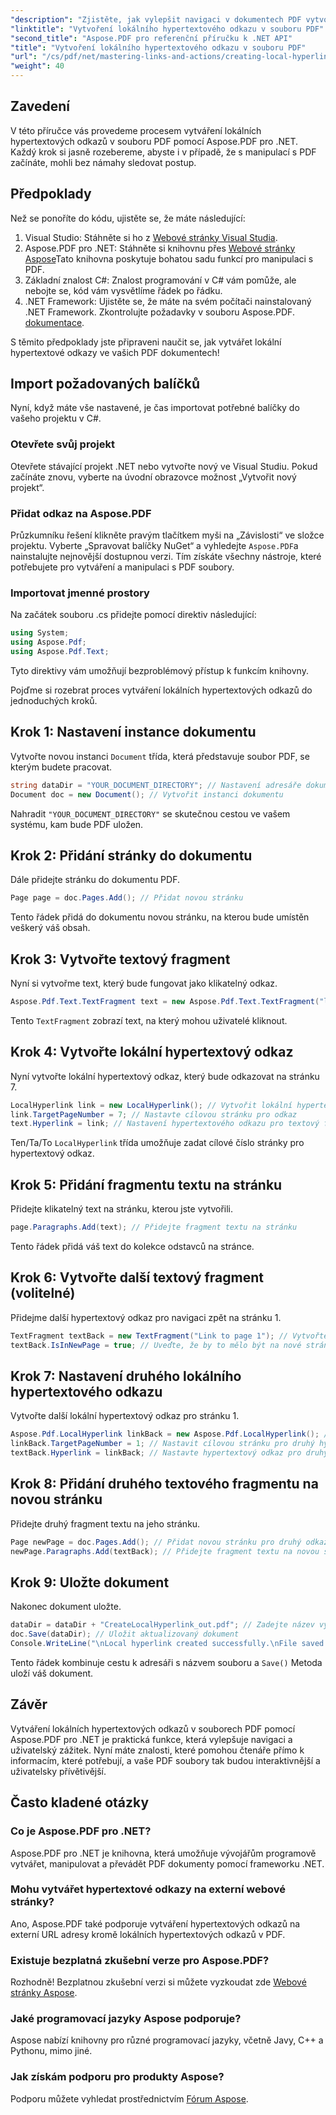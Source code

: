 ```yaml
---
"description": "Zjistěte, jak vylepšit navigaci v dokumentech PDF vytvořením lokálních hypertextových odkazů pomocí Aspose.PDF pro .NET. Tento podrobný návod vás provede celým procesem."
"linktitle": "Vytvoření lokálního hypertextového odkazu v souboru PDF"
"second_title": "Aspose.PDF pro referenční příručku k .NET API"
"title": "Vytvoření lokálního hypertextového odkazu v souboru PDF"
"url": "/cs/pdf/net/mastering-links-and-actions/creating-local-hyperlink/"
"weight": 40
---
```


## Zavedení

V této příručce vás provedeme procesem vytváření lokálních hypertextových odkazů v souboru PDF pomocí Aspose.PDF pro .NET. Každý krok si jasně rozebereme, abyste i v případě, že s manipulací s PDF začínáte, mohli bez námahy sledovat postup.

## Předpoklady

Než se ponoříte do kódu, ujistěte se, že máte následující:

1. Visual Studio: Stáhněte si ho z [Webové stránky Visual Studia](https://visualstudio.microsoft.com/).
2. Aspose.PDF pro .NET: Stáhněte si knihovnu přes [Webové stránky Aspose](https://releases.aspose.com/pdf/net/)Tato knihovna poskytuje bohatou sadu funkcí pro manipulaci s PDF.
3. Základní znalost C#: Znalost programování v C# vám pomůže, ale nebojte se, kód vám vysvětlíme řádek po řádku.
4. .NET Framework: Ujistěte se, že máte na svém počítači nainstalovaný .NET Framework. Zkontrolujte požadavky v souboru Aspose.PDF. [dokumentace](https://reference.aspose.com/pdf/net/).

S těmito předpoklady jste připraveni naučit se, jak vytvářet lokální hypertextové odkazy ve vašich PDF dokumentech!

## Import požadovaných balíčků

Nyní, když máte vše nastavené, je čas importovat potřebné balíčky do vašeho projektu v C#.

### Otevřete svůj projekt

Otevřete stávající projekt .NET nebo vytvořte nový ve Visual Studiu. Pokud začínáte znovu, vyberte na úvodní obrazovce možnost „Vytvořit nový projekt“.

### Přidat odkaz na Aspose.PDF

Průzkumníku řešení klikněte pravým tlačítkem myši na „Závislosti“ ve složce projektu. Vyberte „Spravovat balíčky NuGet“ a vyhledejte `Aspose.PDF`a nainstalujte nejnovější dostupnou verzi. Tím získáte všechny nástroje, které potřebujete pro vytváření a manipulaci s PDF soubory.

### Importovat jmenné prostory

Na začátek souboru .cs přidejte pomocí direktiv následující:

```csharp
using System;
using Aspose.Pdf;
using Aspose.Pdf.Text;
```

Tyto direktivy vám umožňují bezproblémový přístup k funkcím knihovny.

Pojďme si rozebrat proces vytváření lokálních hypertextových odkazů do jednoduchých kroků.

## Krok 1: Nastavení instance dokumentu

Vytvořte novou instanci `Document` třída, která představuje soubor PDF, se kterým budete pracovat.

```csharp
string dataDir = "YOUR_DOCUMENT_DIRECTORY"; // Nastavení adresáře dokumentů
Document doc = new Document(); // Vytvořit instanci dokumentu
```

Nahradit `"YOUR_DOCUMENT_DIRECTORY"` se skutečnou cestou ve vašem systému, kam bude PDF uložen.

## Krok 2: Přidání stránky do dokumentu

Dále přidejte stránku do dokumentu PDF.

```csharp
Page page = doc.Pages.Add(); // Přidat novou stránku
```

Tento řádek přidá do dokumentu novou stránku, na kterou bude umístěn veškerý váš obsah.

## Krok 3: Vytvořte textový fragment

Nyní si vytvořme text, který bude fungovat jako klikatelný odkaz.

```csharp
Aspose.Pdf.Text.TextFragment text = new Aspose.Pdf.Text.TextFragment("link page number test to page 7"); // Vytvořte fragment textu
```

Tento `TextFragment` zobrazí text, na který mohou uživatelé kliknout.

## Krok 4: Vytvořte lokální hypertextový odkaz

Nyní vytvořte lokální hypertextový odkaz, který bude odkazovat na stránku 7.

```csharp
LocalHyperlink link = new LocalHyperlink(); // Vytvořit lokální hypertextový odkaz
link.TargetPageNumber = 7; // Nastavte cílovou stránku pro odkaz
text.Hyperlink = link; // Nastavení hypertextového odkazu pro textový fragment
```

Ten/Ta/To `LocalHyperlink` třída umožňuje zadat cílové číslo stránky pro hypertextový odkaz.

## Krok 5: Přidání fragmentu textu na stránku

Přidejte klikatelný text na stránku, kterou jste vytvořili.

```csharp
page.Paragraphs.Add(text); // Přidejte fragment textu na stránku
```

Tento řádek přidá váš text do kolekce odstavců na stránce.

## Krok 6: Vytvořte další textový fragment (volitelné)

Přidejme další hypertextový odkaz pro navigaci zpět na stránku 1.

```csharp
TextFragment textBack = new TextFragment("Link to page 1"); // Vytvořte nový textový fragment
textBack.IsInNewPage = true; // Uveďte, že by to mělo být na nové stránce
```

## Krok 7: Nastavení druhého lokálního hypertextového odkazu

Vytvořte další lokální hypertextový odkaz pro stránku 1.

```csharp
Aspose.Pdf.LocalHyperlink linkBack = new Aspose.Pdf.LocalHyperlink(); // Vytvořit další lokální hypertextový odkaz
linkBack.TargetPageNumber = 1; // Nastavit cílovou stránku pro druhý hypertextový odkaz
textBack.Hyperlink = linkBack; // Nastavte hypertextový odkaz pro druhý textový fragment
```

## Krok 8: Přidání druhého textového fragmentu na novou stránku

Přidejte druhý fragment textu na jeho stránku.

```csharp
Page newPage = doc.Pages.Add(); // Přidat novou stránku pro druhý odkaz
newPage.Paragraphs.Add(textBack); // Přidejte fragment textu na novou stránku
```

## Krok 9: Uložte dokument

Nakonec dokument uložte.

```csharp
dataDir = dataDir + "CreateLocalHyperlink_out.pdf"; // Zadejte název výstupního souboru
doc.Save(dataDir); // Uložit aktualizovaný dokument
Console.WriteLine("\nLocal hyperlink created successfully.\nFile saved at " + dataDir);
```

Tento řádek kombinuje cestu k adresáři s názvem souboru a `Save()` Metoda uloží váš dokument.

## Závěr

Vytváření lokálních hypertextových odkazů v souborech PDF pomocí Aspose.PDF pro .NET je praktická funkce, která vylepšuje navigaci a uživatelský zážitek. Nyní máte znalosti, které pomohou čtenáře přímo k informacím, které potřebují, a vaše PDF soubory tak budou interaktivnější a uživatelsky přívětivější.

## Často kladené otázky

### Co je Aspose.PDF pro .NET?
Aspose.PDF pro .NET je knihovna, která umožňuje vývojářům programově vytvářet, manipulovat a převádět PDF dokumenty pomocí frameworku .NET.

### Mohu vytvářet hypertextové odkazy na externí webové stránky?
Ano, Aspose.PDF také podporuje vytváření hypertextových odkazů na externí URL adresy kromě lokálních hypertextových odkazů v PDF.

### Existuje bezplatná zkušební verze pro Aspose.PDF?
Rozhodně! Bezplatnou zkušební verzi si můžete vyzkoudat zde [Webové stránky Aspose](https://releases.aspose.com/).

### Jaké programovací jazyky Aspose podporuje?
Aspose nabízí knihovny pro různé programovací jazyky, včetně Javy, C++ a Pythonu, mimo jiné.

### Jak získám podporu pro produkty Aspose?
Podporu můžete vyhledat prostřednictvím [Fórum Aspose](https://forum.aspose.com/c/pdf/10).